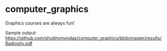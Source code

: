 # computer_graphics

Graphics courses are always fun!

Sample output: https://github.com/shubhomoydas/computer_graphics/blob/master/results/Radiosity.pdf
